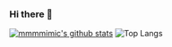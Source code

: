 ### Hi there 👋

<!--
**mmmmimic/mmmmimic** is a ✨ _special_ ✨ repository because its `README.md` (this file) appears on your GitHub profile.

Here are some ideas to get you started:

- 🔭 I’m currently working on ...
- 🌱 I’m currently learning ...
- 👯 I’m looking to collaborate on ...
- 🤔 I’m looking for help with ...
- 💬 Ask me about ...
- 📫 How to reach me: ...
- 😄 Pronouns: ...
- ⚡ Fun fact: ...
-->
[![mmmmimic's github stats](https://github-readme-stats.vercel.app/api?username=mmmmimic)](https://github.com/anuraghazra/github-readme-stats) 
![Top Langs](https://github-readme-stats.vercel.app/api/top-langs/?username=mmmmimic&theme=vue)
